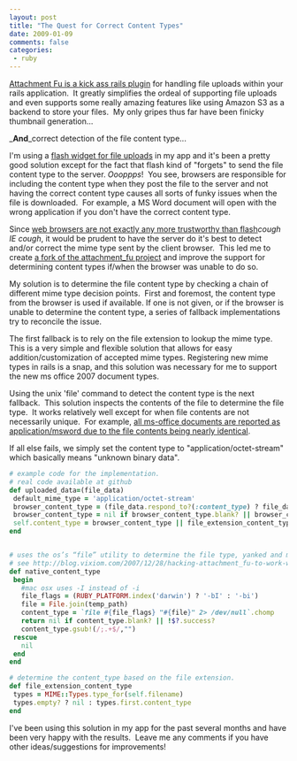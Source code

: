 ```yaml
---
layout: post
title: "The Quest for Correct Content Types"
date: 2009-01-09
comments: false
categories:
 - ruby
---
```


[Attachment Fu is a kick ass rails plugin](http://github.com/technoweenie/attachment_fu/tree/master%20) for handling file uploads within your rails application.  It greatly simplifies the ordeal of supporting file uploads and even supports some really amazing features like using Amazon S3 as a backend to store your files.  My only gripes thus far have been finicky thumbnail generation...


_**And**_correct detection of the file content type...


I'm using a [flash widget for file uploads](http://developer.yahoo.com/yui/uploader/%20) in my app and it's been a pretty good solution except for the fact that flash kind of "forgets" to send the file content type to the server. _Oooppps_!  You see, browsers are responsible for including the content type when they post the file to the server and not having the correct content type causes all sorts of funky issues when the file is downloaded.  For example, a MS Word document will open with the wrong application if you don't have the correct content type.


Since [web browsers are not exactly any more trustworthy than flash](http://swfupload.org/forum/generaldiscussion/166%20)_*cough* IE *cough*_, it would be prudent to have the server do it's best to detect and/or correct the mime type sent by the client browser.  This led me to create [a fork of the attachment\_fu project](http://github.com/wireframe/attachment_fu%20) and improve the support for determining content types if/when the browser was unable to do so.


My solution is to determine the file content type by checking a chain of different mime type decision points.  First and foremost, the content type from the browser is used if available. If one is not given, or if the browser is unable to determine the content type, a series of fallback implementations try to reconcile the issue.


The first fallback is to rely on the file extension to lookup the mime type.  This is a very simple and flexible solution that allows for easy addition/customization of accepted mime types. Registering new mime types in rails is a snap, and this solution was necessary for me to support the new ms office 2007 document types.


Using the unix 'file' command to detect the content type is the next fallback.  This solution inspects the contents of the file to determine the file type.  It works relatively well except for when file contents are not necessarily unique.  For example, [all ms-office documents are reported as application/msword due to the file contents being nearly identical](http://www.mediawiki.org/wiki/Manual_talk:Mime_type_detection%20).


If all else fails, we simply set the content type to "application/octet-stream" which basically means "unknown binary data".




```ruby
# example code for the implementation.
# real code available at github
def uploaded_data=(file_data)
 default_mime_type = 'application/octet-stream'
 browser_content_type = (file_data.respond_to?(:content_type) ? file_data.content_type : file_data['content_type']).to_s.strip
 browser_content_type = nil if browser_content_type.blank? || browser_content_type == default_mime_type
 self.content_type = browser_content_type || file_extension_content_type || native_content_type || default_mime_type
end


# uses the os’s “file” utility to determine the file type, yanked and modified slightly from file_column.
# see http://blog.vixiom.com/2007/12/28/hacking-attachment_fu-to-work-with-flashflex-uploads-and-crop-square-images/
def native_content_type
 begin
   #mac osx uses -I instead of -i
   file_flags = (RUBY_PLATFORM.index('darwin') ? '-bI' : '-bi')
   file = File.join(temp_path)
   content_type = `file #{file_flags} "#{file}" 2> /dev/null`.chomp
   return nil if content_type.blank? || !$?.success?
   content_type.gsub!(/;.+$/,"")
 rescue
   nil
 end
end

# determine the content_type based on the file extension.
def file_extension_content_type
 types = MIME::Types.type_for(self.filename)
 types.empty? ? nil : types.first.content_type
end
```

I've been using this solution in my app for the past several months and have been very happy with the results.  Leave me any comments if you have other ideas/suggestions for improvements!

